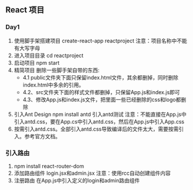 ## React 项目

### Day1
1. 使用脚手架搭建项目
create-react-app reactproject
注意：项目名称中不能有大写字母
2. 进入项目目录
cd reactproject
3. 启动项目
npm start 
4. 精简项目
删除一些脚手架自带的东西:
    * 4.1 public文件夹下面只保留index.html文件，其余都删掉，同时删除index.html中多余的引用。
    * 4.2、src文件夹下面的样式文件都删掉，只保留App.js和index.js即可
    * 4.3、修改App.js和index.js文件，把里面一些已经删除的css和logo都删除
5. 引入Ant Design
npm install antd
引入antd测试
注意：不能直接在App.js中引入antd.css，要在App.cs中引入antd.css，然后在App.js中引入App.css
6. 按需引入antd.css。全部引入antd.css导致编译后的文件太大，需要按需引入。参考官方文档。

### 引入路由
1. npm install react-router-dom
2. 添加路由组件 login.jsx和admin.jsx
注意：使用rcc自动创建组件内容
3. 注册路由
在App.js中引入定义的login和admin路由组件
